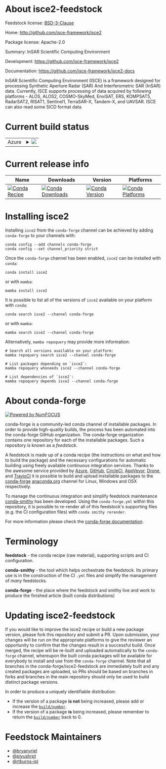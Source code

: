 About isce2-feedstock
=====================

Feedstock license: [BSD-3-Clause](https://github.com/conda-forge/isce2-feedstock/blob/main/LICENSE.txt)

Home: http://github.com/isce-framework/isce2

Package license: Apache-2.0

Summary: InSAR Scientific Computing Environment

Development: https://github.com/isce-framework/isce2

Documentation: https://github.com/isce-framework/isce2-docs

InSAR Scientific Computing Environment (ISCE) is a framework designed
for processing Synthetic Aperture Radar (SAR) And Interferometric SAR
(InSAR) data. Currently, ISCE supports processing of data acquired by
following platforms - ALOS, ALOS2, COSMO-SkyMed, EnviSAT, ERS,
KOMPSAT5,  RadarSAT2, RISAT1, Sentinel1, TerraSAR-X, Tandem-X,
and UAVSAR. ISCE can also read some SICD format data.


Current build status
====================


<table>
    
  <tr>
    <td>Azure</td>
    <td>
      <details>
        <summary>
          <a href="https://dev.azure.com/conda-forge/feedstock-builds/_build/latest?definitionId=6621&branchName=main">
            <img src="https://dev.azure.com/conda-forge/feedstock-builds/_apis/build/status/isce2-feedstock?branchName=main">
          </a>
        </summary>
        <table>
          <thead><tr><th>Variant</th><th>Status</th></tr></thead>
          <tbody><tr>
              <td>linux_64_numpy1.22python3.10.____cpython</td>
              <td>
                <a href="https://dev.azure.com/conda-forge/feedstock-builds/_build/latest?definitionId=6621&branchName=main">
                  <img src="https://dev.azure.com/conda-forge/feedstock-builds/_apis/build/status/isce2-feedstock?branchName=main&jobName=linux&configuration=linux%20linux_64_numpy1.22python3.10.____cpython" alt="variant">
                </a>
              </td>
            </tr><tr>
              <td>linux_64_numpy1.22python3.9.____cpython</td>
              <td>
                <a href="https://dev.azure.com/conda-forge/feedstock-builds/_build/latest?definitionId=6621&branchName=main">
                  <img src="https://dev.azure.com/conda-forge/feedstock-builds/_apis/build/status/isce2-feedstock?branchName=main&jobName=linux&configuration=linux%20linux_64_numpy1.22python3.9.____cpython" alt="variant">
                </a>
              </td>
            </tr><tr>
              <td>linux_64_numpy1.23python3.11.____cpython</td>
              <td>
                <a href="https://dev.azure.com/conda-forge/feedstock-builds/_build/latest?definitionId=6621&branchName=main">
                  <img src="https://dev.azure.com/conda-forge/feedstock-builds/_apis/build/status/isce2-feedstock?branchName=main&jobName=linux&configuration=linux%20linux_64_numpy1.23python3.11.____cpython" alt="variant">
                </a>
              </td>
            </tr><tr>
              <td>linux_64_numpy1.26python3.12.____cpython</td>
              <td>
                <a href="https://dev.azure.com/conda-forge/feedstock-builds/_build/latest?definitionId=6621&branchName=main">
                  <img src="https://dev.azure.com/conda-forge/feedstock-builds/_apis/build/status/isce2-feedstock?branchName=main&jobName=linux&configuration=linux%20linux_64_numpy1.26python3.12.____cpython" alt="variant">
                </a>
              </td>
            </tr><tr>
              <td>linux_64_numpy2python3.13.____cp313</td>
              <td>
                <a href="https://dev.azure.com/conda-forge/feedstock-builds/_build/latest?definitionId=6621&branchName=main">
                  <img src="https://dev.azure.com/conda-forge/feedstock-builds/_apis/build/status/isce2-feedstock?branchName=main&jobName=linux&configuration=linux%20linux_64_numpy2python3.13.____cp313" alt="variant">
                </a>
              </td>
            </tr><tr>
              <td>osx_64_numpy1.22python3.10.____cpython</td>
              <td>
                <a href="https://dev.azure.com/conda-forge/feedstock-builds/_build/latest?definitionId=6621&branchName=main">
                  <img src="https://dev.azure.com/conda-forge/feedstock-builds/_apis/build/status/isce2-feedstock?branchName=main&jobName=osx&configuration=osx%20osx_64_numpy1.22python3.10.____cpython" alt="variant">
                </a>
              </td>
            </tr><tr>
              <td>osx_64_numpy1.22python3.9.____cpython</td>
              <td>
                <a href="https://dev.azure.com/conda-forge/feedstock-builds/_build/latest?definitionId=6621&branchName=main">
                  <img src="https://dev.azure.com/conda-forge/feedstock-builds/_apis/build/status/isce2-feedstock?branchName=main&jobName=osx&configuration=osx%20osx_64_numpy1.22python3.9.____cpython" alt="variant">
                </a>
              </td>
            </tr><tr>
              <td>osx_64_numpy1.23python3.11.____cpython</td>
              <td>
                <a href="https://dev.azure.com/conda-forge/feedstock-builds/_build/latest?definitionId=6621&branchName=main">
                  <img src="https://dev.azure.com/conda-forge/feedstock-builds/_apis/build/status/isce2-feedstock?branchName=main&jobName=osx&configuration=osx%20osx_64_numpy1.23python3.11.____cpython" alt="variant">
                </a>
              </td>
            </tr><tr>
              <td>osx_64_numpy1.26python3.12.____cpython</td>
              <td>
                <a href="https://dev.azure.com/conda-forge/feedstock-builds/_build/latest?definitionId=6621&branchName=main">
                  <img src="https://dev.azure.com/conda-forge/feedstock-builds/_apis/build/status/isce2-feedstock?branchName=main&jobName=osx&configuration=osx%20osx_64_numpy1.26python3.12.____cpython" alt="variant">
                </a>
              </td>
            </tr><tr>
              <td>osx_64_numpy2python3.13.____cp313</td>
              <td>
                <a href="https://dev.azure.com/conda-forge/feedstock-builds/_build/latest?definitionId=6621&branchName=main">
                  <img src="https://dev.azure.com/conda-forge/feedstock-builds/_apis/build/status/isce2-feedstock?branchName=main&jobName=osx&configuration=osx%20osx_64_numpy2python3.13.____cp313" alt="variant">
                </a>
              </td>
            </tr>
          </tbody>
        </table>
      </details>
    </td>
  </tr>
</table>

Current release info
====================

| Name | Downloads | Version | Platforms |
| --- | --- | --- | --- |
| [![Conda Recipe](https://img.shields.io/badge/recipe-isce2-green.svg)](https://anaconda.org/conda-forge/isce2) | [![Conda Downloads](https://img.shields.io/conda/dn/conda-forge/isce2.svg)](https://anaconda.org/conda-forge/isce2) | [![Conda Version](https://img.shields.io/conda/vn/conda-forge/isce2.svg)](https://anaconda.org/conda-forge/isce2) | [![Conda Platforms](https://img.shields.io/conda/pn/conda-forge/isce2.svg)](https://anaconda.org/conda-forge/isce2) |

Installing isce2
================

Installing `isce2` from the `conda-forge` channel can be achieved by adding `conda-forge` to your channels with:

```
conda config --add channels conda-forge
conda config --set channel_priority strict
```

Once the `conda-forge` channel has been enabled, `isce2` can be installed with `conda`:

```
conda install isce2
```

or with `mamba`:

```
mamba install isce2
```

It is possible to list all of the versions of `isce2` available on your platform with `conda`:

```
conda search isce2 --channel conda-forge
```

or with `mamba`:

```
mamba search isce2 --channel conda-forge
```

Alternatively, `mamba repoquery` may provide more information:

```
# Search all versions available on your platform:
mamba repoquery search isce2 --channel conda-forge

# List packages depending on `isce2`:
mamba repoquery whoneeds isce2 --channel conda-forge

# List dependencies of `isce2`:
mamba repoquery depends isce2 --channel conda-forge
```


About conda-forge
=================

[![Powered by
NumFOCUS](https://img.shields.io/badge/powered%20by-NumFOCUS-orange.svg?style=flat&colorA=E1523D&colorB=007D8A)](https://numfocus.org)

conda-forge is a community-led conda channel of installable packages.
In order to provide high-quality builds, the process has been automated into the
conda-forge GitHub organization. The conda-forge organization contains one repository
for each of the installable packages. Such a repository is known as a *feedstock*.

A feedstock is made up of a conda recipe (the instructions on what and how to build
the package) and the necessary configurations for automatic building using freely
available continuous integration services. Thanks to the awesome service provided by
[Azure](https://azure.microsoft.com/en-us/services/devops/), [GitHub](https://github.com/),
[CircleCI](https://circleci.com/), [AppVeyor](https://www.appveyor.com/),
[Drone](https://cloud.drone.io/welcome), and [TravisCI](https://travis-ci.com/)
it is possible to build and upload installable packages to the
[conda-forge](https://anaconda.org/conda-forge) [anaconda.org](https://anaconda.org/)
channel for Linux, Windows and OSX respectively.

To manage the continuous integration and simplify feedstock maintenance
[conda-smithy](https://github.com/conda-forge/conda-smithy) has been developed.
Using the ``conda-forge.yml`` within this repository, it is possible to re-render all of
this feedstock's supporting files (e.g. the CI configuration files) with ``conda smithy rerender``.

For more information please check the [conda-forge documentation](https://conda-forge.org/docs/).

Terminology
===========

**feedstock** - the conda recipe (raw material), supporting scripts and CI configuration.

**conda-smithy** - the tool which helps orchestrate the feedstock.
                   Its primary use is in the construction of the CI ``.yml`` files
                   and simplify the management of *many* feedstocks.

**conda-forge** - the place where the feedstock and smithy live and work to
                  produce the finished article (built conda distributions)


Updating isce2-feedstock
========================

If you would like to improve the isce2 recipe or build a new
package version, please fork this repository and submit a PR. Upon submission,
your changes will be run on the appropriate platforms to give the reviewer an
opportunity to confirm that the changes result in a successful build. Once
merged, the recipe will be re-built and uploaded automatically to the
`conda-forge` channel, whereupon the built conda packages will be available for
everybody to install and use from the `conda-forge` channel.
Note that all branches in the conda-forge/isce2-feedstock are
immediately built and any created packages are uploaded, so PRs should be based
on branches in forks and branches in the main repository should only be used to
build distinct package versions.

In order to produce a uniquely identifiable distribution:
 * If the version of a package **is not** being increased, please add or increase
   the [``build/number``](https://docs.conda.io/projects/conda-build/en/latest/resources/define-metadata.html#build-number-and-string).
 * If the version of a package **is** being increased, please remember to return
   the [``build/number``](https://docs.conda.io/projects/conda-build/en/latest/resources/define-metadata.html#build-number-and-string)
   back to 0.

Feedstock Maintainers
=====================

* [@bryanvriel](https://github.com/bryanvriel/)
* [@piyushrpt](https://github.com/piyushrpt/)
* [@rtburns-jpl](https://github.com/rtburns-jpl/)

